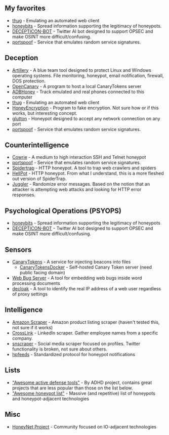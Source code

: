 ## My favorites 
  - [thug](https://github.com/buffer/thug) - Emulating an automated web client
  - [honeybits](https://github.com/0x4D31/honeybits) - Spread information supporting the legitimacy of honeypots.
  - [DECEPTICON-BOT](https://github.com/jocephus/DECEPTICON_Bot) - Twitter AI bot designed to support OPSEC and make OSINT more difficult/confusing.
  - [portspoof](http://portspoof.org) - Service that emulates random service signatures. 
## Deception
  - [Artillery](https://github.com/BinaryDefense/artillery) - A blue team tool designed to protect Linux and Windows operating systems. File monitoring, honeypot, email notification, firewall, DOS protection.
  - [OpenCanary](https://github.com/thinkst/canarytokens-docker) - A program to host a local CanaryTokens server
  - [ADBHoney](https://github.com/huuck/ADBHoney) - Track emulated and real phones connected to this computer
  - [thug](https://github.com/buffer/thug) - Emulating an automated web client
  - [HoneyEncryption](https://github.com/victornguyen75/honey-encryption) - Program to fake encryption. Not sure how or if this works, but interesting concept.
  - [glutton](https://github.com/mushorg/glutton) - Honeypot designed to accept any network connection on any port
  - [portspoof](http://portspoof.org) - Service that emulates random service signatures. 
## Counterintelligence
  - [Cowrie](https://github.com/adhdproject/cowrie) - A medium to high interaction SSH and Telnet honeypot
  - [portspoof](http://portspoof.org) - Service that emulates random service signatures. 
  - [Spidertrap](https://github.com/adhdproject/spidertrap) - HTTP honeypot. A tool to trap web crawlers and spiders
  - [HellPot](https://github.com/yunginnanet/HellPot) - HTTP honeypot. From what I understand, this is a more fleshed out version of SpiderTrap.
  - [Juggler](https://github.com/C4o/Juggler) - Randomize error messages. Based on the notion that an attacker is attempting web attacks and looking for HTTP error responses. 
## Psychological Operations (PSYOPS)
  - [honeybits](https://github.com/0x4D31/honeybits) - Spread information supporting the legitimacy of honeypots
  - [DECEPTICON-BOT](https://github.com/jocephus/DECEPTICON_Bot) - Twitter AI bot designed to support OPSEC and make OSINT more difficult/confusing.
## Sensors
  - [CanaryTokens](https://canarytokens.org) - A service for injecting beacons into files
    - [CanaryTokensDocker](https://github.com/thinkst/canarytokens-docker) - Self-hosted Canary Token server (need public facing domain) 
  - [Web Bug Server](https://bitbucket.org/ethanr/webbugserver) - A tool for embedding web bugs inside word processing documents
  - [decloak](https://bitbucket.org/ethanr/decloak) - A tool to identify the real IP address of a web user regardless of proxy settings
## Intelligence
  - [Amazon Scraper](https://github.com/ScrapingAnt/amazon_scraper) - Amazon product listing scraper (haven't tested this, not sure if it works)
  - [CrossLink](https://github.com/m8sec/CrossLinked) - LinkedIn scraper. Gather employee names from a specific company.
  - [snscraper](https://github.com/JustAnotherArchivist/snscrape) - Social media scraper focused on profiles. Twitter functionality is broken, not sure about others.
  - [hpfeeds](https://github.com/hpfeeds/hpfeeds) - Standardized protocol for honeypot notifications
## Lists
  - ["Awesome active defense tools"](https://github.com/adhdproject/awesome-active-defense#related-lists) - By ADHD project, contains great projects that are less popular than those on the list below.
  - ["Awesome honeypot list"](https://github.com/paralax/awesome-honeypots) - Massive (and repetitive) list of honeypots and honeypot-adjacent technologies 
## Misc
  - [HoneyNet Project](https://github.com/honeynet) - Community focused on IO-adjacent technologies
